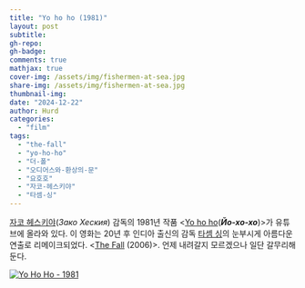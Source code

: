 ```yaml
---
title: "Yo ho ho (1981)"
layout: post
subtitle:
gh-repo:
gh-badge:
comments: true
mathjax: true
cover-img: /assets/img/fishermen-at-sea.jpg
share-img: /assets/img/fishermen-at-sea.jpg
thumbnail-img:
date: "2024-12-22"
author: Hurd
categories: 
  - "film"
tags: 
  - "the-fall"
  - "yo-ho-ho"
  - "더-폴"
  - "오디어스와-환상의-문"
  - "요호호"
  - "자코-헤스키야"
  - "타셈-싱"
---
```


[자코 헤스키야](https://en.wikipedia.org/wiki/Zako_Heskiya)(_Зако Хеския_) 감독의 1981년 작품 \<[Yo ho ho](https://en.wikipedia.org/wiki/Yo_Ho_Ho)(_**Йо-хо-хо**_)\>가 유튜브에 올라와 있다. 이 영화는 20년 후 인디아 출신의 감독 [타셈 싱](https://en.wikipedia.org/wiki/Tarsem_Singh)의 눈부시게 아름다운 연출로 리메이크되었다. \<[The Fall](https://en.wikipedia.org/wiki/The_Fall_\(2006_film\)) (2006)\>. 언제 내려갈지 모르겠으나 일단 갈무리해 둔다.

[![Yo Ho Ho - 1981](http://img.youtube.com/vi/PPob1wfdXsI/0.jpg)](http://www.youtube.com/watch?v=PPob1wfdXsI "Yo Ho Ho - 1981")